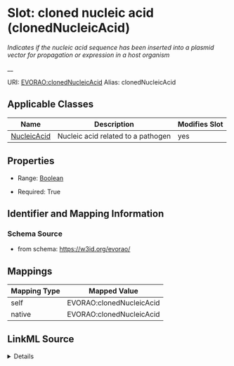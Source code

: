 

# Slot: cloned nucleic acid (clonedNucleicAcid) 


_Indicates if the nucleic acid sequence has been inserted into a plasmid vector for propagation or expression in a host organism_

__





URI: [EVORAO:clonedNucleicAcid](https://w3id.org/evorao/clonedNucleicAcid)
Alias: clonedNucleicAcid

<!-- no inheritance hierarchy -->





## Applicable Classes

| Name | Description | Modifies Slot |
| --- | --- | --- |
| [NucleicAcid](NucleicAcid.md) | Nucleic acid related to a pathogen |  yes  |







## Properties

* Range: [Boolean](Boolean.md)

* Required: True





## Identifier and Mapping Information







### Schema Source


* from schema: https://w3id.org/evorao/




## Mappings

| Mapping Type | Mapped Value |
| ---  | ---  |
| self | EVORAO:clonedNucleicAcid |
| native | EVORAO:clonedNucleicAcid |




## LinkML Source

<details>
```yaml
name: clonedNucleicAcid
description: 'Indicates if the nucleic acid sequence has been inserted into a plasmid
  vector for propagation or expression in a host organism

  '
title: cloned nucleic acid
from_schema: https://w3id.org/evorao/
rank: 1000
alias: clonedNucleicAcid
domain_of:
- NucleicAcid
range: boolean
required: true
multivalued: false

```
</details>